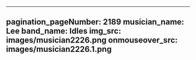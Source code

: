 ------
pagination_pageNumber: 2189
musician_name: Lee
band_name: Idles
img_src: images/musician2226.png
onmouseover_src: images/musician2226.1.png
------